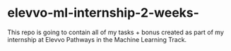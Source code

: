 # elevvo-ml-internship-2-weeks-
This repo is going to contain all of my tasks + bonus created as part of my internship at Elevvo Pathways in the Machine Learning Track.
